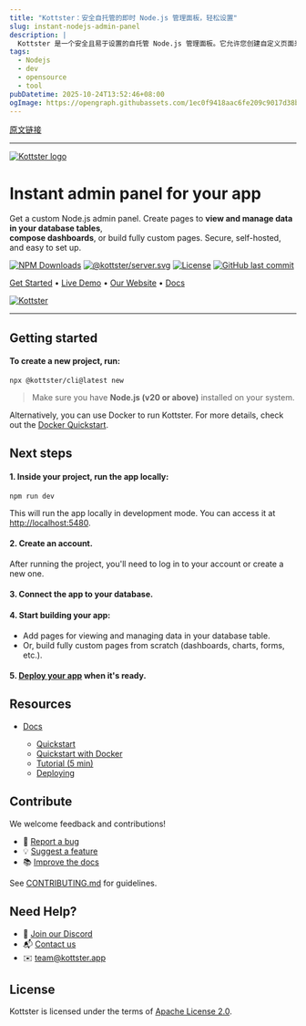 ```yaml
---
title: "Kottster：安全自托管的即时 Node.js 管理面板，轻松设置"
slug: instant-nodejs-admin-panel
description: |
  Kottster 是一个安全且易于设置的自托管 Node.js 管理面板。它允许您创建自定义页面来管理数据库数据、合成仪表板，或从零构建完全自定义的页面，满足多种开发需求。
tags: 
  - Nodejs
  - dev
  - opensource
  - tool
pubDatetime: 2025-10-24T13:52:46+08:00
ogImage: https://opengraph.githubassets.com/1ec0f9418aac6fe209c9017d38b8f140cf65705c707635b69eff934b59c1a316/kottster/kottster
---
```


[原文链接](https://github.com/kottster/kottster?tab=readme-ov-file)

---

[![Kottster logo](https://camo.githubusercontent.com/8fd81a13faca306729db7263cfdc96c81789e984565e1fdf6ec85251d1e8dccc/68747470733a2f2f6b6f7474737465722e6170702f5f6e6578742f696d6167653f75726c3d2532466c6f676f6c696e652e706e6726773d32353626713d3735)](https://kottster.app)

# Instant admin panel for your app

[](#instant-admin-panel-for-your-app)

Get a custom Node.js admin panel. Create pages to **view and manage data in your database tables**,\
**compose dashboards**, or build fully custom pages. Secure, self-hosted, and easy to set up.

[![NPM Downloads](https://camo.githubusercontent.com/0a0fdfa7e648ef567a9fe2f0edba59eea034b0eb80c20cd48262d916c6e7af5d/68747470733a2f2f696d672e736869656c64732e696f2f6e706d2f646d2f2534306b6f747473746572253246636c69)](https://camo.githubusercontent.com/0a0fdfa7e648ef567a9fe2f0edba59eea034b0eb80c20cd48262d916c6e7af5d/68747470733a2f2f696d672e736869656c64732e696f2f6e706d2f646d2f2534306b6f747473746572253246636c69) [![@kottster/server.svg](https://camo.githubusercontent.com/f759f47c212a988123b71cd6ff18b73e5753cec030c6a5a834eb6269965dc7d2/68747470733a2f2f696d672e736869656c64732e696f2f6e706d2f762f406b6f7474737465722f7365727665722e737667)](https://www.npmjs.com/package/@kottster/server) [![License](https://camo.githubusercontent.com/859a1a0bc85ce8bbd7a730a274fec5c9e77c4726ffdf6aa762a78685e26033a4/68747470733a2f2f696d672e736869656c64732e696f2f62616467652f4c6963656e73652d417061636865253230322e302d626c75652e737667)](https://opensource.org/licenses/Apache-2.0) [![GitHub last commit](https://camo.githubusercontent.com/3821461b7eacfecd97e806e97e09df85b2195c07f6f1d20212ec85bdb1ef8133/68747470733a2f2f696d672e736869656c64732e696f2f6769746875622f6c6173742d636f6d6d69742f6b6f7474737465722f6b6f747473746572)](https://camo.githubusercontent.com/3821461b7eacfecd97e806e97e09df85b2195c07f6f1d20212ec85bdb1ef8133/68747470733a2f2f696d672e736869656c64732e696f2f6769746875622f6c6173742d636f6d6d69742f6b6f7474737465722f6b6f747473746572)

[Get Started](https://kottster.app/docs/) • [Live Demo](https://demo.kottster.app) • [Our Website](https://kottster.app) • [Docs](https://kottster.app/docs/)

[![Kottster](/kottster/kottster/raw/main/assets/intro-5.png)](https://youtu.be/JBpLVgkoj-k?si=GJ3IIBmzlgrCLKWs)

***

## Getting started

[](#getting-started)

#### To create a new project, run:

[](#to-create-a-new-project-run)

```
npx @kottster/cli@latest new
```

> Make sure you have **Node.js (v20 or above)** installed on your system.

Alternatively, you can use Docker to run Kottster. For more details, check out the [Docker Quickstart](https://kottster.app/docs/quickstart-docker).

## Next steps

[](#next-steps)

#### 1. Inside your project, run the app locally:

[](#1-inside-your-project-run-the-app-locally)

```
npm run dev
```

This will run the app locally in development mode. You can access it at <http://localhost:5480>.

#### 2. Create an account.

[](#2-create-an-account)

After running the project, you'll need to log in to your account or create a new one.

#### 3. Connect the app to your database.

[](#3-connect-the-app-to-your-database)

#### 4. Start building your app:

[](#4-start-building-your-app)

* Add pages for viewing and managing data in your database table.
* Or, build fully custom pages from scratch (dashboards, charts, forms, etc.).

#### 5. [Deploy your app](https://kottster.app/docs/deploying) when it's ready.

[](#5-deploy-your-app-when-its-ready)

## Resources

[](#resources)

* [Docs](https://kottster.app/docs/)

  * [Quickstart](https://kottster.app/docs/)
  * [Quickstart with Docker](https://kottster.app/docs/quickstart-docker)
  * [Tutorial (5 min)](https://kottster.app/docs/tutorial/)
  * [Deploying](https://kottster.app/docs/deploying)

## Contribute

[](#contribute)

We welcome feedback and contributions!

* 🐛 [Report a bug](https://github.com/kottster/kottster/issues/new?template=bug_report.md)
* 💡 [Suggest a feature](https://github.com/kottster/kottster/issues/new?template=feature_request.md)
* 📚 [Improve the docs](https://github.com/kottster/kottster/issues/new?template=docs_improvement.md)

See [CONTRIBUTING.md](https://github.com/kottster/kottster/blob/main/CONTRIBUTING.md) for guidelines.

## Need Help?

[](#need-help)

* 💬 [Join our Discord](https://discord.com/invite/Qce9uUqK98)
* 📬 [Contact us](https://kottster.app/contact-us)
* ✉️ <team@kottster.app>

## License

[](#license)

Kottster is licensed under the terms of [Apache License 2.0](https://github.com/kottster/kottster/blob/main/LICENSE).


